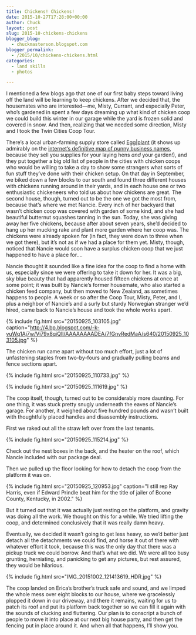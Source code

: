 ```yaml
---
title: Chickens! Chickens!
date: 2015-10-27T17:28:00+00:00
author: Chuck
layout: post
slug: 2015-10-chickens-chickens
blogger_blog:
  - chuckmasterson.blogspot.com
blogger_permalink:
  - /2015/10/chickens-chickens.html
categories:
  - land skills
  - photos

---
```


I mentioned a few blogs ago that one of our first baby steps toward living off
the land will be learning to keep chickens. After we decided that, the
housemates who are interested—me, Misty, Currant, and especially Peter,
who’s gardened in  spent a few days dreaming up what kind of chicken
coop we could build this winter in our garage while the yard is frozen solid
and covered in snow. And then, realizing that we needed some direction, Misty
and I took the Twin Cities Coop Tour.

There’s a local urban-farming supply store called
[Egg|plant](http://eggplantsupply.com/) (it shows up admirably on the
[internet’s definitive map of punny business
names](http://www.atlasobscura.com/articles/behold-the-ultimate-crowdsourced-map-of-punny-businesses-in-america),
because they sell you supplies for your laying hens *and* your garden!), and
they put together a big old list of people in the cities with chicken coops who
would be willing to take a day to show some strangers what sorts of fun stuff
they’ve done with their chicken setup. On that day in September, we biked down
a few blocks to our south and found three different houses with chickens
running around in their yards, and in each house one or two enthusiastic
chickeneers who told us about how chickens are great. The second house, though,
turned out to be the one we got the most from, because that’s where we met
Nancie. Every inch of her backyard that wasn’t chicken coop was covered with
garden of some kind, and she had beautiful butternut squashes tanning in the
sun. Today, she was giving away her five chickens, because after about seven
years, she’d decided to hang up her mucking rake and plant more garden where
her coop was.  The chickens were already spoken for (in fact, they were down to
three when we got there), but it’s not as if we had a place for them yet.
Misty, though, noticed that Nancie would soon have a surplus chicken coop that
we just happened to have a place for….

Nancie thought it sounded like a fine idea for the coop to find a home with us,
especially since we were offering to take it down for her. It was a big, sky
blue beauty that had apparently housed fifteen chickens at once at some point;
it was built by Nancie’s former housemate, who also started a chicken
feed company, but then moved to New Zealand, as sometimes happens to people. A
week or so after the Coop Tour, Misty, Peter, and I, plus a neighbor of
Nancie’s and a surly but sturdy Norwegian stranger we’d hired, came
back to Nancie’s house and took the whole works apart. 

{% include fig.html src="20150925_103105.jpg"
caption="http://4.bp.blogspot.com/-k-vuWq1Aj7w/Vi79x8qiQlI/AAAAAAAADEA/7fGnvRedMaA/s640/20150925_103105.jpg"
%}

The chicken run came apart without too much effort, just a lot of unfastening
staples from two-by-fours and gradually pulling beams and fence sections apart.

{% include fig.html src="20150925_110733.jpg" %}

{% include fig.html src="20150925_111619.jpg" %}

The coop itself, though, turned out to be considerably more daunting. For one
thing, it was stuck pretty snugly underneath the eaves of Nancie’s
garage. For another, it weighed about five hundred pounds and wasn’t
built with thoughtfully placed handles and disassembly instructions.  

First we raked out all the straw left over from the last tenants.  

{% include fig.html src="20150925_115214.jpg" %}

Check out the nest boxes in the back, and the heater on the roof, which Nancie
included with our package deal.    

Then we pulled up the floor looking for how to detach the coop from the
platform it was on.  

{% include fig.html src="20150925_120953.jpg" caption="I still rep Ray Harris,
even if Edward Prindle beat him for the title of jailer of Boone County,
Kentucky, in 2002." %}

But it turned out that it was actually just resting on the platform, and
gravity was doing all the work. We thought on this for a while. We tried
lifting the coop, and determined conclusively that it was really damn
heavy.

Eventually, we decided it wasn’t going to get less heavy, so we’d
better just detach all the detachments we could find, and horse it out of there
with whatever effort it took, because this was the only day that there was a
pickup truck we could borrow. And that’s what we did. We were all too
busy grunting, herniating, and panicking to get any pictures, but rest assured,
they would be hilarious. 

{% include fig.html src="IMG_20151002_121413619_HDR.jpg" %}

The coop landed on Erica’s brother’s truck safe and sound, and we
limped the whole mess over eight blocks to our house, where we gracelessly
plopped it down in our driveway, and there it remains, waiting for us to patch
its roof and put its platform back together so we can fill it again with the
sounds of clucking and fluttering. Our plan is to conscript a bunch of people
to move it into place at our next big house party, and then get the fencing put
in place around it.  And when all that happens, I’ll show you.   
